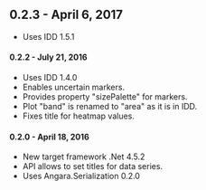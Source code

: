 ## 0.2.3 - April 6, 2017

* Uses IDD 1.5.1

#### 0.2.2 - July 21, 2016

* Uses IDD 1.4.0
* Enables uncertain markers.
* Provides property "sizePalette" for markers.
* Plot "band" is renamed to "area" as it is in IDD.
* Fixes title for heatmap values.

#### 0.2.0 - April 18, 2016

* New target framework .Net 4.5.2
* API allows to set titles for data series.
* Uses Angara.Serialization 0.2.0
